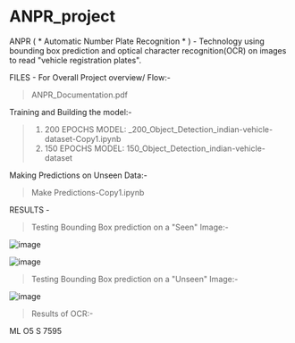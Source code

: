 # ANPR_project
ANPR ( * Automatic Number Plate Recognition * ) - Technology using bounding box prediction and optical character recognition(OCR) on images to read "vehicle registration plates".

FILES - 
For Overall Project overview/ Flow:- 
> ANPR_Documentation.pdf

Training and Building the model:-
> 1) 200 EPOCHS MODEL: _200_Object_Detection_indian-vehicle-dataset-Copy1.ipynb
> 2) 150 EPOCHS MODEL: 150_Object_Detection_indian-vehicle-dataset

Making Predictions on Unseen Data:-
> Make Predictions-Copy1.ipynb

RESULTS -

> Testing Bounding Box prediction on a "Seen" Image:-

![image](https://user-images.githubusercontent.com/79463682/199299826-766b0610-83de-481c-951a-767125e26428.png)

![image](https://user-images.githubusercontent.com/79463682/199300283-eff277ba-c298-4e8f-b1a2-bdb6b5549544.png)

> Testing Bounding Box prediction on a "Unseen" Image:-

![image](https://user-images.githubusercontent.com/79463682/199300611-17b07d81-09c3-402a-9be5-d7974ea15117.png)

> Results of OCR:-

ML O5 S 7595 
